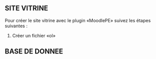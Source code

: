 ## SITE VITRINE

Pour créer le site vitrine avec le plugin «MoodlePE» suivez les étapes suivantes : 
1. Créer un fichier «ol»


## BASE DE DONNEE